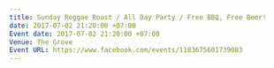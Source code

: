 ```yaml
---
title: Sunday Reggae Roast / All Day Party / Free BBQ, Free Beer!
date: 2017-07-02 21:20:00 +07:00
Event date: 2017-07-02 21:20:00 +07:00
Venue: The Grove
Event URL: https://www.facebook.com/events/1183675601739083
---
```



